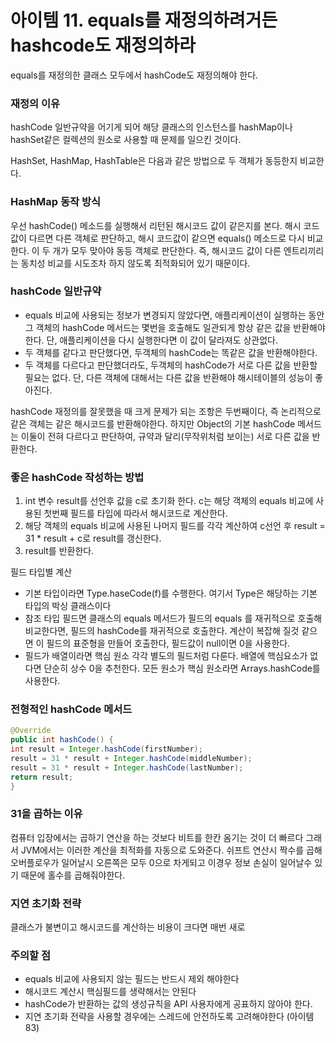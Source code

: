 # 아이템 11. equals를 재정의하려거든 hashcode도 재정의하라 

equals를 재정의한 클래스 모두에서 hashCode도 재정의해야 한다. 

### 재정의 이유
hashCode 일반규약을 어기게 되어 해당 클래스의 인스턴스를 hashMap이나 hashSet같은 컬렉션의 원소로 사용할 때 문제를 일으킨 것이다.

HashSet, HashMap, HashTable은 다음과 같은 방법으로 두 객체가 동등한지 비교한다.

### HashMap 동작 방식
우선 hashCode() 메소드를 실행해서 리턴된 해시코드 값이 같은지를 본다. 해시 코드값이 다르면 다른 객체로 판단하고, 해시 코드값이 같으면
equals() 메소드로 다시 비교한다. 이 두 개가 모두 맞아야 동등 객체로 판단한다. 즉, 해시코드 값이 다른 엔트리끼리는 동치성 비교를 시도조차 하지 않도록 최적화되어 있기 때문이다. 

### hashCode 일반규약
* equals 비교에 사용되는 정보가 변경되지 않았다면, 애플리케이션이 실행하는 동안 그 객체의 hashCode 메서드는 몇번을 호출해도 일관되게 항상 같은 값을 반환해야한다. 단, 애플리케이션을 다시 실행한다면 이 값이 달라져도 상관없다.
* 두 객체를 같다고 판단했다면, 두객체의 hashCode는 똑같은 값을 반환해야한다.
* 두 객체를 다르다고 판단했더라도, 두객체의 hashCode가 서로 다른 값을 반환할 필요는 없다. 단, 다른 객체에 대해서는 다른 값을 반환해야 해시테이블의 성능이 좋아진다. 

hashCode 재정의를 잘못했을 때 크게 문제가 되는 조항은 두번째이다, 즉 논리적으로 같은 객체는 같은 해시코드를 반환해야한다. 하지만 Object의 기본 
hashCode 메서드는 이둘이 전혀 다르다고 판단하여, 규약과 달리(무작위처럼 보이는) 서로 다른 값을 반환한다. 

### 좋은 hashCode 작성하는 방법
1. int 변수 result를 선언후 값을 c로 초기화 한다. c는 해당 객체의 equals 비교에 사용된 첫번째 필드를 타입에 따라서 해시코드로 계산한다.
2. 해당 객체의 equals 비교에 사용된 나머지 필드를 각각 계산하여 c선언 후 result = 31 * result + c로 result를 갱신한다. 
3. result를 반환한다.

필드 타입별 계산
* 기본 타입이라면 Type.haseCode(f)를 수행한다. 여기서 Type은 해당하는 기본 타입의 박싱 클래스이다
* 참조 타입 필드면 클래스의 equals 메서드가 필드의 equals 를 재귀적으로 호출해 비교한다면, 필드의 hashCode를 재귀적으로 호출한다.
  계산이 복잡해 질것 같으면 이 필드의 표준형을 만들어 호출한다, 필드값이 null이면 0을 사용한다.
* 필드가 배열이라면 핵심 원소 각각 별도의 필드처럼 다룬다. 배열에 핵심요소가 없다면 단순히 상수 0을 추천한다. 모든 원소가 핵심 원소라면 Arrays.hashCode를 사용한다. 


### 전형적인 hashCode 메서드

```java
@Override
public int hashCode() {
int result = Integer.hashCode(firstNumber);
result = 31 * result + Integer.hashCode(middleNumber);
result = 31 * result + Integer.hashCode(lastNumber);
return result;
}
```

### 31을 곱하는 이유
컴퓨터 입장에서는 곱하기 연산을 하는 것보다 비트를 한칸 옴기는 것이 더 빠르다 그래서 JVM에서는 이러한 계산을 최적화를 자동으로 도와준다. 
쉬프트 연산시 짝수를 곱해 오버플로우가 일어날시 오른쪽은 모두 0으로 차게되고 이경우 정보 손실이 일어날수 있기 때문에 홀수를 곱해줘야한다. 

### 지연 초기화 전략
클래스가 불변이고 해시코드를 계산하는 비용이 크다면 매번 새로 

### 주의할 점
* equals 비교에 사용되지 않는 필드는 반드시 제외 해야한다
* 해시코드 계산시 핵심필드를 생략해서는 안된다
* hashCode가 반환하는 값의 생성규칙을 API 사용자에게 공표하지 않아야 한다.
* 지연 초기화 전략을 사용할 경우에는 스레드에 안전하도록 고려해야한다 (아이템 83)
  





